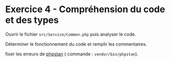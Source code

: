 # Exercice 4 - Compréhension du code et des types

Ouvrir le fichier `src/Service/Common.php` puis analyser le code.

Déterminer le fonctionnement du code et remplir les commentaires.

fixer les erreurs de [phpstan](https://phpstan.org/writing-php-code/phpdoc-types) ( commande : `vendor/bin/phpstan`).